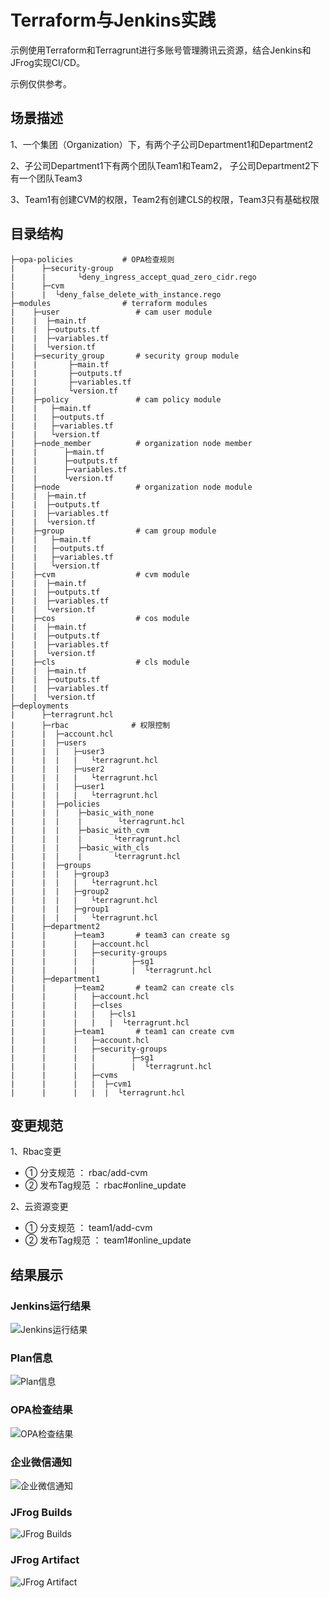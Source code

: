 # Terraform与Jenkins实践
示例使用Terraform和Terragrunt进行多账号管理腾讯云资源，结合Jenkins和JFrog实现CI/CD。

示例仅供参考。

## 场景描述
1、一个集团（Organization）下，有两个子公司Department1和Department2

2、子公司Department1下有两个团队Team1和Team2， 子公司Department2下有一个团队Team3

3、Team1有创建CVM的权限，Team2有创建CLS的权限，Team3只有基础权限

## 目录结构
```
├─opa-policies           # OPA检查规则
|      ├─security-group
|      |       └deny_ingress_accept_quad_zero_cidr.rego
|      ├─cvm
|      |  └deny_false_delete_with_instance.rego
├─modules                # terraform modules        
|    ├─user                 # cam user module
|    |  ├─main.tf
|    |  ├─outputs.tf
|    |  ├─variables.tf
|    |  └version.tf
|    ├─security_group       # security group module
|    |       ├─main.tf
|    |       ├─outputs.tf
|    |       ├─variables.tf
|    |       └version.tf
|    ├─policy               # cam policy module
|    |   ├─main.tf
|    |   ├─outputs.tf
|    |   ├─variables.tf
|    |   └version.tf
|    ├─node_member          # organization node member
|    |      ├─main.tf
|    |      ├─outputs.tf
|    |      ├─variables.tf
|    |      └version.tf
|    ├─node                 # organization node module
|    |  ├─main.tf
|    |  ├─outputs.tf
|    |  ├─variables.tf
|    |  └version.tf
|    ├─group                # cam group module
|    |   ├─main.tf
|    |   ├─outputs.tf
|    |   ├─variables.tf
|    |   └version.tf
|    ├─cvm                  # cvm module
|    |  ├─main.tf
|    |  ├─outputs.tf
|    |  ├─variables.tf
|    |  └version.tf 
|    ├─cos                  # cos module
|    |  ├─main.tf
|    |  ├─outputs.tf
|    |  ├─variables.tf
|    |  └version.tf
|    ├─cls                  # cls module
|    |  ├─main.tf
|    |  ├─outputs.tf
|    |  ├─variables.tf
|    |  └version.tf
├─deployments               
|      ├─terragrunt.hcl
|      ├─rbac              # 权限控制
|      |  ├─account.hcl
|      |  ├─users
|      |  |   ├─user3
|      |  |   |   └terragrunt.hcl
|      |  |   ├─user2
|      |  |   |   └terragrunt.hcl
|      |  |   ├─user1
|      |  |   |   └terragrunt.hcl
|      |  ├─policies
|      |  |    ├─basic_with_none
|      |  |    |        └terragrunt.hcl
|      |  |    ├─basic_with_cvm
|      |  |    |       └terragrunt.hcl
|      |  |    ├─basic_with_cls
|      |  |    |       └terragrunt.hcl
|      |  ├─groups
|      |  |   ├─group3
|      |  |   |   └terragrunt.hcl
|      |  |   ├─group2
|      |  |   |   └terragrunt.hcl
|      |  |   ├─group1
|      |  |   |   └terragrunt.hcl
|      ├─department2     
|      |      ├─team3       # team3 can create sg
|      |      |   ├─account.hcl
|      |      |   ├─security-groups
|      |      |   |        ├─sg1
|      |      |   |        |  └terragrunt.hcl
|      ├─department1
|      |      ├─team2       # team2 can create cls
|      |      |   ├─account.hcl
|      |      |   ├─clses
|      |      |   |   ├─cls1
|      |      |   |   |  └terragrunt.hcl
|      |      ├─team1       # team1 can create cvm
|      |      |   ├─account.hcl
|      |      |   ├─security-groups
|      |      |   |        ├─sg1
|      |      |   |        |  └terragrunt.hcl
|      |      |   ├─cvms
|      |      |   |  ├─cvm1
|      |      |   |  |  └terragrunt.hcl
```

## 变更规范
1、Rbac变更
* ① 分支规范 ： rbac/add-cvm
* ② 发布Tag规范 ： rbac#online_update

2、云资源变更
*   ① 分支规范 ： team1/add-cvm
*   ② 发布Tag规范 ： team1#online_update

## 结果展示

### Jenkins运行结果 
![Jenkins运行结果](https://github.com/tencentcloudstack/jenkins-terraform/blob/main/imgs/jenkins.jpg)

### Plan信息
![Plan信息](https://github.com/tencentcloudstack/jenkins-terraform/blob/main/imgs/plan.jpg)

### OPA检查结果
![OPA检查结果](https://github.com/tencentcloudstack/jenkins-terraform/blob/main/imgs/opa-check.jpg)

### 企业微信通知
![企业微信通知](https://github.com/tencentcloudstack/jenkins-terraform/blob/main/imgs/wechat.jpg)

### JFrog Builds 
![JFrog Builds](https://github.com/tencentcloudstack/jenkins-terraform/blob/main/imgs/jfrog-builds.jpg)

### JFrog Artifact 
![JFrog Artifact](https://github.com/tencentcloudstack/jenkins-terraform/blob/main/imgs/jfrog-artifact.jpg)
